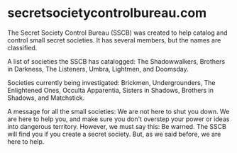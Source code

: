 # secretsocietycontrolbureau.com
The Secret Society Control Bureau (SSCB) was created to help catalog and control small secret societies. 
It has several members, but the names are classified.

A list of societies the SSCB has catalogged:
The Shadowwalkers,
Brothers in Darkness,
The Listeners,
Umbra,
Lightmen, and
Doomsday.

Societies currently being investigated:
Brickmen,
Undergrounders,
The Enlightened Ones,
Occulta Apparentia,
Sisters in Shadows,
Brothers in Shadows, and
Matchstick.

A message for all the small societies: We are not here to shut you down. We are here to help you, and make sure you don't overstep your power or ideas into dangerous territory. However, we must say this: Be warned. The SSCB will find you if you create a secret society. But, as we said before, we are here to help.
